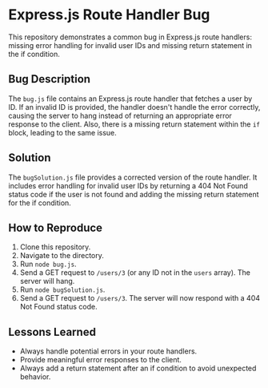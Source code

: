 # Express.js Route Handler Bug

This repository demonstrates a common bug in Express.js route handlers: missing error handling for invalid user IDs and missing return statement in the if condition. 

## Bug Description
The `bug.js` file contains an Express.js route handler that fetches a user by ID.  If an invalid ID is provided, the handler doesn't handle the error correctly, causing the server to hang instead of returning an appropriate error response to the client. Also, there is a missing return statement within the `if` block, leading to the same issue.

## Solution
The `bugSolution.js` file provides a corrected version of the route handler.  It includes error handling for invalid user IDs by returning a 404 Not Found status code if the user is not found and adding the missing return statement for the if condition. 

## How to Reproduce
1. Clone this repository.
2. Navigate to the directory.
3. Run `node bug.js`. 
4. Send a GET request to `/users/3` (or any ID not in the `users` array). The server will hang.
5. Run `node bugSolution.js`. 
6. Send a GET request to `/users/3`. The server will now respond with a 404 Not Found status code. 

## Lessons Learned
* Always handle potential errors in your route handlers.
* Provide meaningful error responses to the client.
* Always add a return statement after an if condition to avoid unexpected behavior.